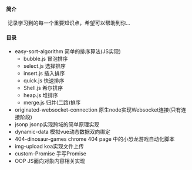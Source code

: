 #### 简介

​	记录学习到的每一个重要知识点，希望可以帮助到你...



#### 目录

* easy-sort-algorithm    简单的排序算法(JS实现)
  * bubble.js        冒泡排序
  * select.js           选择排序
  * insert.js           插入排序
  * quick.js            快速排序
  * Shell.js             希尔排序
  * heap.js             堆排序
  * merge.js           归并(二路)排序
* originated-websocket-connection    原生node实现Websocket连接(只有连接阶段)
* jsonp    jsonp实现跨域的简单原理实现
* dynamic-data     模拟vue动态数据双向绑定 
* 404-dinosaur-games    chrome 404 page 中的小恐龙游戏自动化脚本
* img-upload            koa实现文件上传
* custom-Promise    手写Promise
* OOP                          JS面向对象内容相关实现
